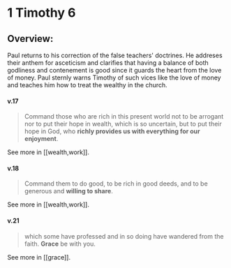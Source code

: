 # 1 Timothy 6

## Overview:
Paul returns to his correction of the false teachers' doctrines. He addreses their anthem for asceticism and clarifies that having a balance of both godliness and contenement is good since it guards the heart from the love of money. Paul sternly warns Timothy of such vices like the love of money and teaches him how to treat the wealthy in the church.


#### v.17
> Command those who are rich in this present world not to be arrogant nor to put their hope in wealth, which is so uncertain, but to put their hope in God, who **richly provides us with everything for our enjoyment**.

See more in [[wealth,work]].

#### v.18
> Command them to do good, to be rich in good deeds, and to be generous and **willing to share**.

See more in [[wealth,work]]. 

#### v.21
> which some have professed and in so doing have wandered from the faith. **Grace** be with you.

See more in [[grace]].
